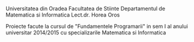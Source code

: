 Universitatea din Oradea
Facultatea de Stiinte
Departamentul de Matematica si Informatica
Lect.dr. Horea Oros

Proiecte facute la cursul de "Fundamentele Programarii" in sem I al anului universitar 2014/2015 cu specializarile Matematica si Informatica
